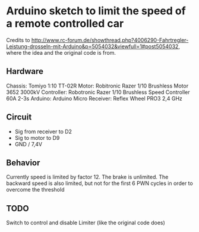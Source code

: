 # Arduino sketch to limit the speed of a remote controlled car

Credits to http://www.rc-forum.de/showthread.php?4006290-Fahrtregler-Leistung-drosseln-mit-Arduino&p=5054032&viewfull=1#post5054032, where the idea and the original code is from.

## Hardware

Chassis: Tomiyo 1:10 TT-02R 
Motor: Robitronic Razer 1/10 Brushless Motor 3652 3000kV
Controller: Robotronic Razer 1/10 Brushless Speed Controller 60A 2-3s
Arduino: Arduino Micro
Receiver: Reflex Wheel PRO3 2,4 GHz 

## Circuit

* Sig from receiver to D2
* Sig to motor to D9
* GND / 7,4V

## Behavior

Currently speed is limited by factor 12.
The brake is unlimited.
The backward speed is also limited, but not for the first 6 PWN cycles in order to overcome the threshold

## TODO 
Switch to control and disable Limiter (like the original code does)
